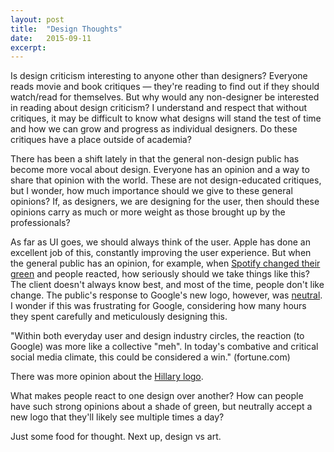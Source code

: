 ```yaml
---
layout: post
title:  "Design Thoughts"
date:   2015-09-11 
excerpt: 
---
```


Is design criticism interesting to anyone other than designers? Everyone reads movie and book critiques — they're reading to find out if they should watch/read for themselves. But why would any non-designer be interested in reading about design criticism? I understand and respect that without critiques, it may be difficult to know what designs will stand the test of time and how we can grow and progress as individual designers. Do these critiques have a place outside of academia?

There has been a shift lately in that the general non-design public has become more vocal about design. Everyone has an opinion and a way to share that opinion with the world. These are not design-educated critiques, but I wonder, how much importance should we give to these general opinions? If, as designers, we are designing for the user, then should these opinions carry as much or more weight as those brought up by the professionals?

As far as UI goes, we should always think of the user. Apple has done an excellent job of this, constantly improving the user experience. But when the general public has an opinion, for example, when [Spotify changed their green](http://thenextweb.com/insider/2015/06/15/its-just-a-color/) and people reacted, how seriously should we take things like this? The client doesn't always know best, and most of the time, people don't like change. The public's response to Google's new logo, however, was [neutral](http://fortune.com/2015/09/08/google-new-logo/). I wonder if this was frustrating for Google, considering how many hours they spent carefully and meticulously designing this.

"Within both everyday user and design industry circles, the reaction (to Google) was more like a collective "meh". In today's combative and critical social media climate, this could be considered a win." (fortune.com)

There was more opinion about the [Hillary logo](http://www.politico.com/story/2015/04/design-experts-trash-hillary-clintons-new-logo-117100).

What makes people react to one design over another? How can people have such strong opinions about a shade of green, but neutrally accept a new logo that they'll likely see multiple times a day?  

Just some food for thought. Next up, design vs art.
